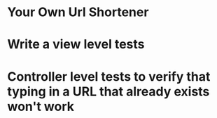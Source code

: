 # Your Own Url Shortener

# Write a view level tests 

# Controller level tests to verify that typing in a URL that already exists won't work

